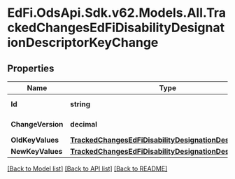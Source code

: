 # EdFi.OdsApi.Sdk.v62.Models.All.TrackedChangesEdFiDisabilityDesignationDescriptorKeyChange

## Properties

Name | Type | Description | Notes
------------ | ------------- | ------------- | -------------
**Id** | **string** | Resource identifier | [optional] 
**ChangeVersion** | **decimal** | Change version | [optional] 
**OldKeyValues** | [**TrackedChangesEdFiDisabilityDesignationDescriptorKey**](TrackedChangesEdFiDisabilityDesignationDescriptorKey.md) |  | [optional] 
**NewKeyValues** | [**TrackedChangesEdFiDisabilityDesignationDescriptorKey**](TrackedChangesEdFiDisabilityDesignationDescriptorKey.md) |  | [optional] 

[[Back to Model list]](../../README.md#documentation-for-models) [[Back to API list]](../../README.md#documentation-for-api-endpoints) [[Back to README]](../../README.md)

